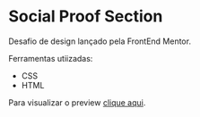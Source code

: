 # Social Proof Section

Desafio de design lançado pela FrontEnd Mentor. 

Ferramentas utiizadas: 
- CSS
- HTML

Para visualizar o preview [clique aqui](https://alexsanderduarte.github.io/social-proof-section/.).